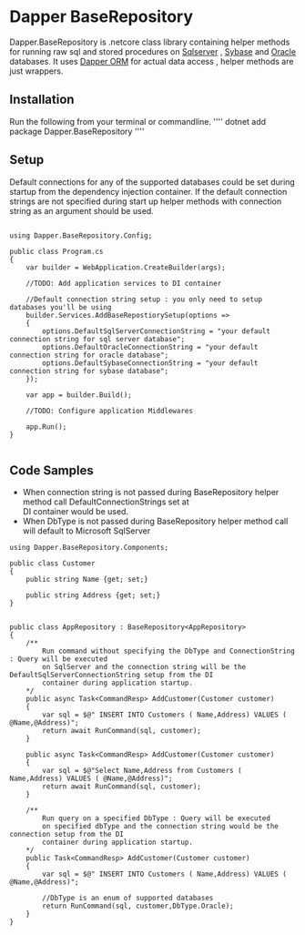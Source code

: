 # Dapper BaseRepository
Dapper.BaseRepository is .netcore class library containing helper methods for running raw sql and stored procedures on [Sqlserver](https://en.wikipedia.org/wiki/Microsoft_SQL_Server) , [Sybase](https://en.wikipedia.org/wiki/Adaptive_Server_Enterprise) and [Oracle](https://en.wikipedia.org/wiki/Oracle_Database) databases. It uses [Dapper ORM](https://github.com/DapperLib/Dapper) for actual data access , helper methods are just wrappers.

## Installation

Run the following from your terminal or commandline.
''''
dotnet add package Dapper.BaseRepository
''''

## Setup
Default connections for any of the supported databases could be set during startup from the dependency injection container. If the default connection strings are not specified during start up helper methods with connection string as an argument should be used.

```

using Dapper.BaseRepository.Config;

public class Program.cs
{
    var builder = WebApplication.CreateBuilder(args);

    //TODO: Add application services to DI container

    //Default connection string setup : you only need to setup databases you'll be using
    builder.Services.AddBaseRepostiorySetup(options =>
    {
        options.DefaultSqlServerConnectionString = "your default connection string for sql server database";
        options.DefaultOracleConnectionString = "your default connection string for oracle database";
        options.DefaultSybaseConnectionString = "your default connection string for sybase database";
    });

    var app = builder.Build();

    //TODO: Configure application Middlewares

    app.Run();
}


```

## Code Samples

- When connection string is not passed during BaseRepository helper method call DefaultConnectionStrings set at  
DI container would be used.
- When DbType is not passed during BaseRepository helper method call will default to Microsoft SqlServer 

```
using Dapper.BaseRepository.Components;

public class Customer
{
    public string Name {get; set;}

    public string Address {get; set;}
}


public class AppRepository : BaseRepository<AppRepository>
{
    /**
        Run command without specifying the DbType and ConnectionString : Query will be executed  
        on SqlServer and the connection string will be the DefaultSqlServerConnectionString setup from the DI  
        container during application startup.
    */ 
    public async Task<CommandResp> AddCustomer(Customer customer)
    {
        var sql = $@" INSERT INTO Customers ( Name,Address) VALUES ( @Name,@Address)";
        return await RunCommand(sql, customer);
    }

    public async Task<CommandResp> AddCustomer(Customer customer)
    {
        var sql = $@"Select Name,Address from Customers ( Name,Address) VALUES ( @Name,@Address)";
        return await RunCommand(sql, customer);
    }

    /**
        Run query on a specified DbType : Query will be executed  
        on specified dbType and the connection string would be the connection setup from the DI  
        container during application startup.
    */ 
    public Task<CommandResp> AddCustomer(Customer customer)
    {
        var sql = $@" INSERT INTO Customers ( Name,Address) VALUES ( @Name,@Address)";

        //DbType is an enum of supported databases
        return RunCommand(sql, customer,DbType.Oracle);
    }
}
```
